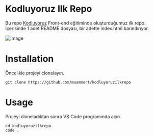 # Kodluyoruz Ilk Repo
Bu repo [Kodluyoruz](https://www.kodluyoruz.org) Front-end eğitiminde oluşturduğumuz ilk repo. İçerisinde 1 adet README dosyası, bir adette index.html barındırıyor.

![image](https://user-images.githubusercontent.com/106451919/170843043-06a318ce-2ffa-41d0-9cf0-c7b37749f1cf.png)


# Installation
Öncelikle projeyi clonelayın. 

`git clone https://github.com/muammert/kodluyoruzilkrepo`

# Usage

Projeyi cloneladıktan sonra VS Code programında açın.

```
cd kodluyoruzilkrepo
code .
```